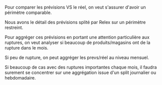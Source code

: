 Pour comparer les prévisions VS le réel, on veut s'assurer d'avoir un périmètre comparable.

Nous avons le détail des prévisions splité par Relex sur un périmètre restreint.

Pour aggréger ces prévisions en portant une attention particulière aux ruptures, on veut analyser si beaucoup de produits/magasins ont de la rupture dans le mois.

Si peu de rupture, on peut aggréger les prevs/réel au niveau mensuel.

Si beaucoup de cas avec des ruptures importantes chaque mois, il faudra surement se concentrer sur une aggrégation issue d'un split journalier ou hebdomadaire.
